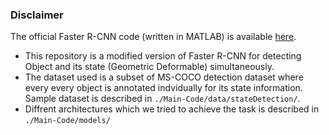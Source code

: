 ### Disclaimer

The official Faster R-CNN code (written in MATLAB) is available [here](https://github.com/ShaoqingRen/faster_rcnn).

- This repository is a modified version of Faster R-CNN for detecting Object and its state (Geometric Deformable) simultaneously.
- The dataset used is a subset of MS-COCO detection dataset where every every object is annotated indvidually for its state information. Sample dataset is described in `./Main-Code/data/stateDetection/`.
- Diffrent architectures which we tried to achieve the task is described in `./Main-Code/models/`
